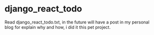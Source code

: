 # django_react_todo

Read django_react_todo.txt, in the future will have a post in my personal blog for explain why and how, i did it this pet project.
